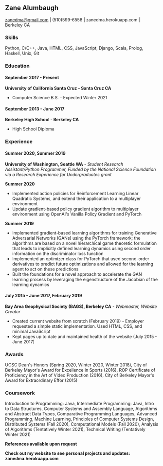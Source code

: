 ## Zane Alumbaugh

zanedma@gmail.com | (510)599-6558 | zanedma.herokuapp.com | Berkeley CA

### Skills

Python, C/C++, Java, HTML, CSS, JavaScript, Django, Scala, Prolog, Haskell, Unix, Git

### Education

#### September 2017 - Present

__University of California Santa Cruz - Santa Cruz CA__

* Computer Science B.S. - Expected Winter 2021

#### September 2013 - June 2017

__Berkeley High School - Berkeley CA__

* High School Diploma

### Experience

#### Summer 2020, Summer 2019

__University of Washington, Seattle WA__ - _Student Research Assistant/Python Programmer, Funded by the National Science Foundation via a Research Experience for Undergraduates grant_

__Summer 2020__

* Implemented action policies for Reinforcement Learning Linear Quadratic Systems, and extend their application to a multiplayer environment
* Update gradient-based policy gradient algorithm to multiplayer environment using OpenAI's Vanilla Policy Gradient and PyTorch

__Summer 2019__

* Implemented gradient-based learning algorithms for training Generative Adversarial Networks (GANs) using the PyTorch framework; the algorithms are based on a novel hierarchical game theoretic formulation that leads to implicitly defined learning dynamics using second order information on the discriminator loss function
* Implemented an optimizer class for PyTorch that used second-order derivatives to predict future optimizations and allowed for the learning agent to act on these predictions
* Built the foundations for a novel approach to accelerate the GAN learning process by leveraging the eigenstructure of the Jacobian of the learning dynamics

#### July 2015 - June 2017, February 2019

__Bay Area Geophysical Society (BAGS), Berkeley CA__ - _Webmaster, Website Creator_

* Created current website from scratch (February 2019) - Employer requested a simple static implementation. Used HTML, CSS, and minimal JavaScript
* Kept pages up to date and maintained health of the website (July 2015 - June 2017)

### Awards

UCSC Dean's Honors (Spring 2020, Winter 2020, Winter 2018), City of Berkeley Mayor's Award for Excellence in Sports (2016), ROP Certificate of Proficiency in the Art of Video Production (2016), City of Berkeley Mayor's Award for Extraordinary Effor (2015)

### Coursework

Introduction to Programming: Java, Intermediate Programming: Java, Intro to Data Structures, Computer Systems and Assembly Language, Algorithms and Abstract Data Types, Comparative Programming Languages, Advanced Programming, Machine Learning, Principles of Computer Systems Design, Distributed Systems (Fall 2020), Computational Models (Fall 2020), Analysis of Algorithms (Tentatively Winter 2021), Technical Writing (Tentatively Winter 2021)

__References available upon request__

__Check out my website to see personal projects and updates: zanedma.herokuapp.com__
